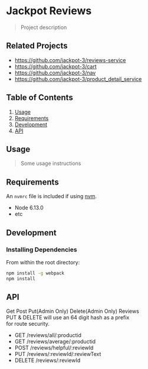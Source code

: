 # Jackpot Reviews

> Project description

## Related Projects

  - https://github.com/jackpot-3/reviews-service
  - https://github.com/jackpot-3/cart
  - https://github.com/jackpot-3/nav
  - https://github.com/jackpot-3/product_detail_service

## Table of Contents

1. [Usage](#Usage)
1. [Requirements](#requirements)
1. [Development](#development)
1. [API](#API)

## Usage

> Some usage instructions

## Requirements

An `nvmrc` file is included if using [nvm](https://github.com/creationix/nvm).

- Node 6.13.0
- etc

## Development

### Installing Dependencies

From within the root directory:

```sh
npm install -g webpack
npm install
```
## API

Get Post Put(Admin Only) Delete(Admin Only) Reviews \
PUT & DELETE will use an 64 digit hash as a prefix \
for route security.

- GET /reviews/all/:productid
- GET /reviews/average/:productid
- POST /reviews/helpful/:reviewId
- PUT /reviews/:reviewId/:reviewText
- DELETE /reviews/:reviewId
